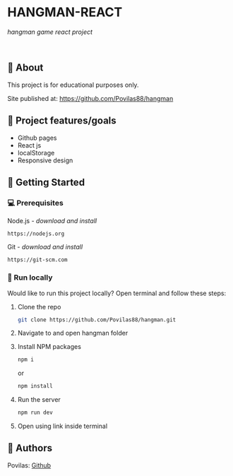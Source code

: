 # HANGMAN-REACT

_hangman game react project_

<br>

## 🌟 About

This project is for educational purposes only.

Site published at: https://github.com/Povilas88/hangman

## 🎯 Project features/goals

-   Github pages
-   React js
-   localStorage
-   Responsive design

## 🧰 Getting Started

### 💻 Prerequisites

Node.js - _download and install_

```
https://nodejs.org
```

Git - _download and install_

```
https://git-scm.com
```

### 🏃 Run locally

Would like to run this project locally? Open terminal and follow these steps:

1. Clone the repo
    ```sh
    git clone https://github.com/Povilas88/hangman.git
    ```
2. Navigate to and open hangman folder

3. Install NPM packages
    ```sh
    npm i
    ```
    or
    ```sh
    npm install
    ```
4. Run the server
    ```sh
    npm run dev
    ```
5. Open using link inside terminal

## 🎅 Authors

Povilas: [Github](https://github.com/Povilas88)
